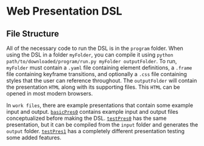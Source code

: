 # Web Presentation DSL

## File Structure

All of the necessary code to run the DSL is in the `program` folder.
When using the DSL in a folder `myFolder`, you can compile it using `python path/to/downloaded/program/run.py myFolder outputFolder`.
To run, `myFolder` must contain a `.yaml` file containing element definitions,
a `.frame` file containing keyframe transitions,
and optionally a `.css` file containing styles that the user can reference throughout.
The `outputFolder` will contain the presentation `HTML` along with its supporting files.
This `HTML` can be opened in most modern browsers.

In `work files`, there are example presentations that contain some example input and output.
[`basicPres0`](<https://hmc-cs111-spring2023.github.io/project-code-occamkg/work%20files/basicPres0/example%20output/>) contains example input and output files conceptualized before making the DSL.
[`testPres0`](<https://hmc-cs111-spring2023.github.io/project-code-occamkg/work%20files/testPres0/output/>) has the same presentation, but it can be compiled from the `input` folder and generates the `output` folder.
[`testPres1`](<https://hmc-cs111-spring2023.github.io/project-code-occamkg/work%20files/testPres1/>) has a completely different presentation testing some added features.